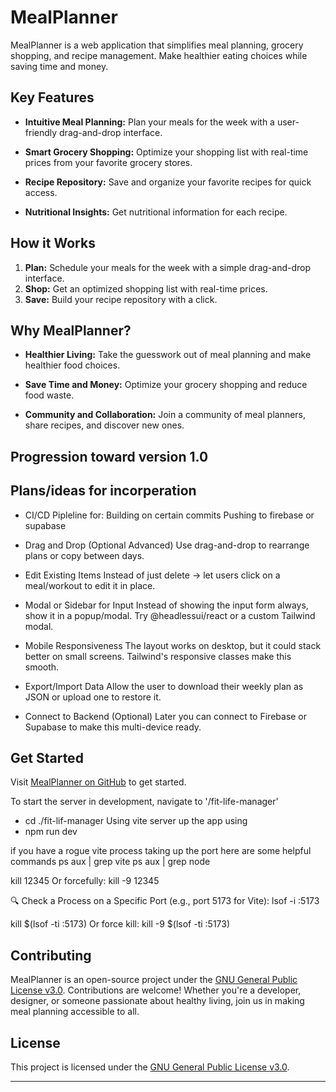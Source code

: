# MealPlanner

MealPlanner is a web application that simplifies meal planning, grocery shopping, and recipe management. Make healthier eating choices while saving time and money.

## Key Features

- **Intuitive Meal Planning:**
  Plan your meals for the week with a user-friendly drag-and-drop interface.

- **Smart Grocery Shopping:**
  Optimize your shopping list with real-time prices from your favorite grocery stores.

- **Recipe Repository:**
  Save and organize your favorite recipes for quick access.

- **Nutritional Insights:**
  Get nutritional information for each recipe.

## How it Works

1. **Plan:** Schedule your meals for the week with a simple drag-and-drop interface.
2. **Shop:** Get an optimized shopping list with real-time prices.
3. **Save:** Build your recipe repository with a click.

## Why MealPlanner?

- **Healthier Living:**
  Take the guesswork out of meal planning and make healthier food choices.

- **Save Time and Money:**
  Optimize your grocery shopping and reduce food waste.

- **Community and Collaboration:**
  Join a community of meal planners, share recipes, and discover new ones.

## Progression toward version 1.0

## Plans/ideas for incorperation 

- CI/CD Pipleline for:
Building on certain commits
Pushing to firebase or supabase

- Drag and Drop (Optional Advanced)
Use drag-and-drop to rearrange plans or copy between days.

- Edit Existing Items
Instead of just delete → let users click on a meal/workout to edit it in place.

- Modal or Sidebar for Input
Instead of showing the input form always, show it in a popup/modal. Try @headlessui/react or a custom Tailwind modal.

- Mobile Responsiveness
The layout works on desktop, but it could stack better on small screens. Tailwind's responsive classes make this smooth.

- Export/Import Data
Allow the user to download their weekly plan as JSON or upload one to restore it.

- Connect to Backend (Optional)
Later you can connect to Firebase or Supabase to make this multi-device ready.

## Get Started

Visit [MealPlanner on GitHub](https://github.com/your-username/MealPlanner) to get started.

To start the server in development, navigate to '/fit-life-manager'
- cd ./fit-lif-manager
Using vite server up the app using
- npm run dev

if you have a rogue vite process taking up the port here are some helpful commands
ps aux | grep vite
ps aux | grep node

kill 12345
Or forcefully:
kill -9 12345

🔍 Check a Process on a Specific Port (e.g., port 5173 for Vite):
lsof -i :5173

kill $(lsof -ti :5173)
Or force kill:
kill -9 $(lsof -ti :5173)


## Contributing

MealPlanner is an open-source project under the [GNU General Public License v3.0](LICENSE). Contributions are welcome! Whether you're a developer, designer, or someone passionate about healthy living, join us in making meal planning accessible to all.

## License

This project is licensed under the [GNU General Public License v3.0](LICENSE).

---
